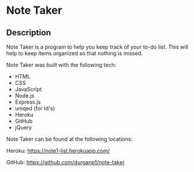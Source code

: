 # Note Taker

## Description

  Note Taker is a program to help you keep track of your to-do list.  This will help to keep items organized so that nothing is missed.
  
  Note Taker was built with the following tech:
  * HTML
  * CSS
  * JavaScript
  * Node.js
  * Express.js
  * uniqed (for Id's)
  * Heroku
  * GitHub
  * jQuery
  
  Note Taker can be found at the following locations:
  
  Heroku:
  https://note1-list.herokuapp.com/
  
  GitHub:
  https://github.com/durganp1/note-taker
  
